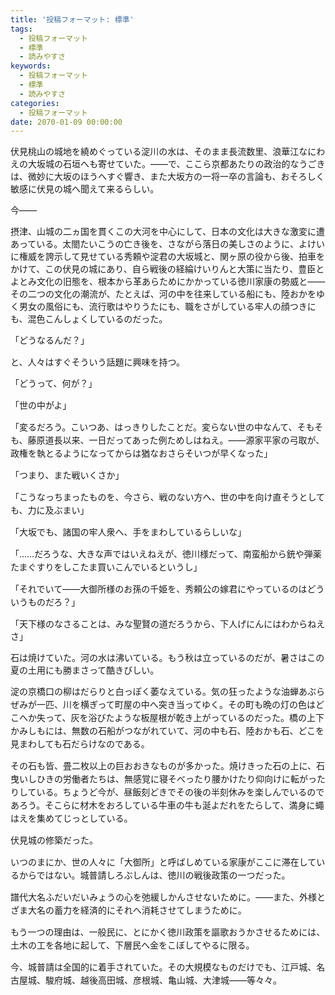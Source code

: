 ```yaml
---
title: '投稿フォーマット: 標準'
tags:
  - 投稿フォーマット
  - 標準
  - 読みやすさ
keywords:
  - 投稿フォーマット
  - 標準
  - 読みやすさ
categories:
  - 投稿フォーマット
date: 2070-01-09 00:00:00
---
```


伏見桃山の城地を繞めぐっている淀川の水は、そのまま長流数里、浪華江なにわえの大坂城の石垣へも寄せていた。――で、ここら京都あたりの政治的なうごきは、微妙に大坂のほうへすぐ響き、また大坂方の一将一卒の言論も、おそろしく敏感に伏見の城へ聞えて来るらしい。

<!--more-->

今――

摂津、山城の二ヵ国を貫くこの大河を中心にして、日本の文化は大きな激変に遭あっている。太閤たいこうの亡き後を、さながら落日の美しさのように、よけいに権威を誇示して見せている秀頼や淀君の大坂城と、関ヶ原の役から後、拍車をかけて、この伏見の城にあり、自ら戦後の経綸けいりんと大策に当たり、豊臣とよとみ文化の旧態を、根本から革あらためにかかっている徳川家康の勢威と――その二つの文化の潮流が、たとえば、河の中を往来している船にも、陸おかをゆく男女の風俗にも、流行歌はやりうたにも、職をさがしている牢人の顔つきにも、混色こんしょくしているのだった。

<span style="line-height: 1.5;">「どうなるんだ？」</span>

と、人々はすぐそういう話題に興味を持つ。

<span style="line-height: 1.5;">「どうって、何が？」</span>

<span style="line-height: 1.5;">「世の中がよ」</span>

<span style="line-height: 1.5;">「変るだろう。こいつあ、はっきりしたことだ。変らない世の中なんて、そもそも、藤原道長以来、一日だってあった例ためしはねえ。――源家平家の弓取が、政権を執とるようになってからは猶なおさらそいつが早くなった」</span>

<span style="line-height: 1.5;">「つまり、また戦いくさか」</span>

<span style="line-height: 1.5;">「こうなっちまったものを、今さら、戦のない方へ、世の中を向け直そうとしても、力に及ぶまい」</span>

<span style="line-height: 1.5;">「大坂でも、諸国の牢人衆へ、手をまわしているらしいな」</span>

<span style="line-height: 1.5;">「……だろうな、大きな声ではいえねえが、徳川様だって、南蛮船から銃や弾薬たまぐすりをしこたま買いこんでいるというし」</span>

<span style="line-height: 1.5;">「それでいて――大御所様のお孫の千姫を、秀頼公の嫁君にやっているのはどういうものだろ？」</span>

「天下様のなさることは、みな聖賢の道だろうから、下人げにんにはわからねえさ」

石は焼けていた。河の水は沸いている。もう秋は立っているのだが、暑さはこの夏の土用にも勝まさって酷きびしい。

<span style="line-height: 1.5;">淀の京橋口の柳はだらりと白っぽく萎なえている。気の狂ったような油蝉あぶらぜみが一匹、川を横ぎって町屋の中へ突き当ってゆく。その町も晩の灯の色はどこへか失って、灰を浴びたような板屋根が乾き上がっているのだった。橋の上下かみしもには、無数の石船がつながれていて、河の中も石、陸おかも石、どこを見まわしても石だらけなのである。</span>

<span style="line-height: 1.5;">その石も皆、畳二枚以上の巨おおきなものが多かった。焼けきった石の上に、石曳いしひきの労働者たちは、無感覚に寝そべったり腰かけたり仰向けに転がったりしている。ちょうど今が、昼飯刻どきでその後の半刻休みを楽しんでいるのであろう。そこらに材木をおろしている牛車の牛も涎よだれをたらして、満身に蠅はえを集めてじっとしている。</span>

<span style="line-height: 1.5;">伏見城の修築だった。</span>

<span style="line-height: 1.5;">いつのまにか、世の人々に「大御所」と呼ばしめている家康がここに滞在しているからではない。城普請しろぶしんは、徳川の戦後政策の一つだった。</span>

<span style="line-height: 1.5;">譜代大名ふだいだいみょうの心を弛緩しかんさせないために。――また、外様とざま大名の蓄力を経済的にそれへ消耗させてしまうために。</span>

<span style="line-height: 1.5;">もう一つの理由は、一般民に、とにかく徳川政策を謳歌おうかさせるためには、土木の工を各地に起して、下層民へ金をこぼしてやるに限る。</span>

<span style="line-height: 1.5;">今、城普請は全国的に着手されていた。その大規模なものだけでも、江戸城、名古屋城、駿府城、越後高田城、彦根城、亀山城、大津城――等々々。</span>
